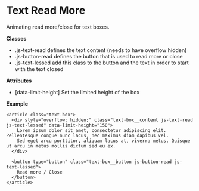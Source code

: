 Text Read More
==============

Animating read more/close for text boxes.

__Classes__
- .js-text-read defines the text content (needs to have overflow hidden)
- .js-button-read defines the button that is used to read more or close
- .js-text-lessed add this class to the button and the text in order to start with the text closed

__Attributes__
- [data-limit-height] Set the limited height of the box

__Example__
```
<article class="text-box">
  <div style="overflow: hidden;" class="text-box__content js-text-read js-text-lessed" data-limit-height="150">
    Lorem ipsum dolor sit amet, consectetur adipiscing elit. Pellentesque congue nunc lacus, nec maximus diam dapibus vel. 
    Sed eget arcu porttitor, aliquam lacus at, viverra metus. Quisque ut arcu in metus mollis dictum sed eu ex.
  </div>
  
  <button type="button" class="text-box__button js-button-read js-text-lessed">
    Read more / Close
  </button>
</article>
```

